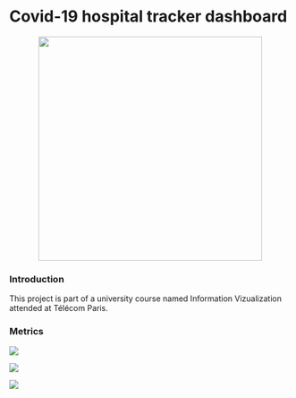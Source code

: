 # Covid-19 hospital tracker dashboard

<p align="center"><img src="https://static.vecteezy.com/system/resources/previews/000/535/535/non_2x/medical-concept-with-doctor-and-patient-in-flat-cartoon-on-hospital-hall-vector.jpg" width="400"></img></p>

### Introduction

This project is part of a university course named Information Vizualization attended at Télécom Paris.

### Metrics

<img src="https://github.com/savoga/covid-dashboard/blob/master/img/hosp_rate.png"></img>

<img src="https://github.com/savoga/covid-dashboard/blob/master/img/hosp_rate_int_care.png "></img>

<img src="https://github.com/savoga/covid-dashboard/blob/master/img/medical_staff_saturation.png"></img>
